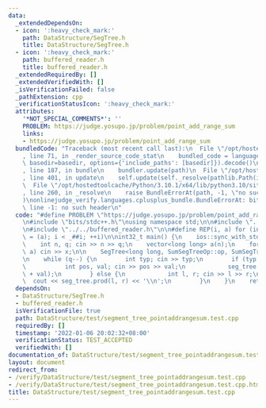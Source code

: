 ```yaml
---
data:
  _extendedDependsOn:
  - icon: ':heavy_check_mark:'
    path: DataStructure/SegTree.h
    title: DataStructure/SegTree.h
  - icon: ':heavy_check_mark:'
    path: buffered_reader.h
    title: buffered_reader.h
  _extendedRequiredBy: []
  _extendedVerifiedWith: []
  _isVerificationFailed: false
  _pathExtension: cpp
  _verificationStatusIcon: ':heavy_check_mark:'
  attributes:
    '*NOT_SPECIAL_COMMENTS*': ''
    PROBLEM: https://judge.yosupo.jp/problem/point_add_range_sum
    links:
    - https://judge.yosupo.jp/problem/point_add_range_sum
  bundledCode: "Traceback (most recent call last):\n  File \"/opt/hostedtoolcache/Python/3.10.1/x64/lib/python3.10/site-packages/onlinejudge_verify/documentation/build.py\"\
    , line 71, in _render_source_code_stat\n    bundled_code = language.bundle(stat.path,\
    \ basedir=basedir, options={'include_paths': [basedir]}).decode()\n  File \"/opt/hostedtoolcache/Python/3.10.1/x64/lib/python3.10/site-packages/onlinejudge_verify/languages/cplusplus.py\"\
    , line 187, in bundle\n    bundler.update(path)\n  File \"/opt/hostedtoolcache/Python/3.10.1/x64/lib/python3.10/site-packages/onlinejudge_verify/languages/cplusplus_bundle.py\"\
    , line 401, in update\n    self.update(self._resolve(pathlib.Path(included), included_from=path))\n\
    \  File \"/opt/hostedtoolcache/Python/3.10.1/x64/lib/python3.10/site-packages/onlinejudge_verify/languages/cplusplus_bundle.py\"\
    , line 260, in _resolve\n    raise BundleErrorAt(path, -1, \"no such header\"\
    )\nonlinejudge_verify.languages.cplusplus_bundle.BundleErrorAt: bits/stdc++.h:\
    \ line -1: no such header\n"
  code: "#define PROBLEM \"https://judge.yosupo.jp/problem/point_add_range_sum\"\n\
    \n#include \"bits/stdc++.h\"\nusing namespace std;\n\n#include \"../SegTree.h\"\
    \n#include \"../../buffered_reader.h\"\n\n#define REP(i, a) for (int i = 0, _##i\
    \ = (a); i < _##i; ++i)\n\nint32_t main() {\n    ios::sync_with_stdio(0); cin.tie(0);\n\
    \    int n, q; cin >> n >> q;\n    vector<long long> a(n);\n    for (auto& x :\
    \ a) cin >> x;\n\n    SegTree<long long, SumSegTreeOp::op, SumSegTreeOp::e> seg_tree(a);\n\
    \n    while (q--) {\n        int typ; cin >> typ;\n        if (typ == 0) {\n \
    \           int pos, val; cin >> pos >> val;\n            seg_tree.set(pos, seg_tree.get(pos)\
    \ + val);\n        } else {\n            int l, r; cin >> l >> r;\n          \
    \  cout << seg_tree.prod(l, r) << '\\n';\n        }\n    }\n    return 0;\n}\n"
  dependsOn:
  - DataStructure/SegTree.h
  - buffered_reader.h
  isVerificationFile: true
  path: DataStructure/test/segment_tree_pointaddrangesum.test.cpp
  requiredBy: []
  timestamp: '2022-01-06 20:02:32+08:00'
  verificationStatus: TEST_ACCEPTED
  verifiedWith: []
documentation_of: DataStructure/test/segment_tree_pointaddrangesum.test.cpp
layout: document
redirect_from:
- /verify/DataStructure/test/segment_tree_pointaddrangesum.test.cpp
- /verify/DataStructure/test/segment_tree_pointaddrangesum.test.cpp.html
title: DataStructure/test/segment_tree_pointaddrangesum.test.cpp
---
```

